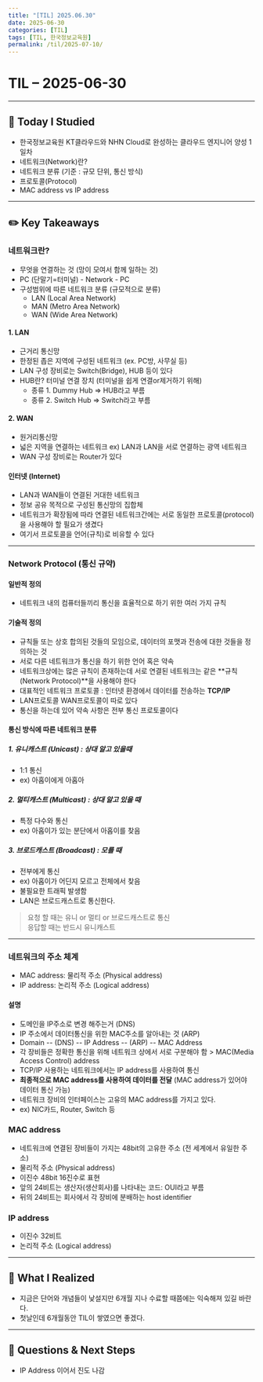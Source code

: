 ```yaml
---
title: "[TIL] 2025.06.30"
date: 2025-06-30
categories: [TIL]
tags: [TIL, 한국정보교육원]
permalink: /til/2025-07-10/
---
```


# TIL – 2025-06-30
<!-- 오늘 날짜 -->

---

## 📘 Today I Studied
<!-- 오늘 공부한 강의, 실습, 문서 등 -->
- 한국정보교육원 KT클라우드와 NHN Cloud로 완성하는 클라우드 엔지니어 양성 1일차
- 네트워크(Network)란?
- 네트워크 분류 (기준 : 규모 단위, 통신 방식)
- 프로토콜(Protocol)
- MAC address vs IP address

---

## ✏️ Key Takeaways
<!-- 오늘 배운 주요 개념, 이론, 흐름 등을 자유롭게 정리하세요 -->

### 네트워크란?
- 무엇을 연결하는 것 (망이 모여서 함께 일하는 것)
- PC (단말기=터미널) - Network - PC
- 구성범위에 따른 네트워크 분류 (규모적으로 분류)
    - LAN (Local Area Network)
    - MAN (Metro Area Network)
    - WAN (Wide Area Network)

#### 1. LAN
- 근거리 통신망
- 한정된 좁은 지역에 구성된 네트워크 (ex. PC방, 사무실 등)
- LAN 구성 장비로는 Switch(Bridge), HUB 등이 있다
- HUB란? 터미널 연결 장치 (터미널을 쉽게 연결or제거하기 위해)
    - 종류 1. Dummy Hub => HUB라고 부름
    - 종류 2. Switch Hub => Switch라고 부름

#### 2. WAN
- 원거리통신망
- 넓은 지역을 연결하는 네트워크 ex) LAN과 LAN을 서로 연결하는 광역 네트워크
- WAN 구성 장비로는 Router가 있다

#### 인터넷 (Internet)
- LAN과 WAN들이 연결된 거대한 네트워크
- 정보 공유 목적으로 구성된 통신망의 집합체
- 네트워크가 확장됨에 따라 연결된 네트워크간에는 서로 동일한 프로토콜(protocol)을 사용해야 할 필요가 생겼다
- 여기서 프로토콜을 언어(규칙)로 비유할 수 있다

---

### Network Protocol (통신 규약)
#### 일반적 정의
- 네트워크 내의 컴퓨터들끼리 통신을 효율적으로 하기 위한 여러 가지 규칙

#### 기술적 정의
- 규칙들 또는 상호 합의된 것들의 모임으로, 데이터의 포맷과 전송에 대한 것들을 정의하는 것
- 서로 다른 네트워크가 통신을 하기 위한 언어 혹은 약속
- 네트워크상에는 많은 규칙이 존재하는데 서로 연결된 네트워크는 같은 **규칙(Network Protocol)**을 사용해야 한다
- 대표적인 네트워크 프로토콜 : 인터넷 환경에서 데이터를 전송하는 **TCP/IP**
- LAN프로토콜 WAN프로토콜이 따로 있다
- 통신을 하는데 있어 약속 사항은 전부 통신 프로토콜이다

#### 통신 방식에 따른 네트워크 분류
##### 1. 유니캐스트 (Unicast) : 상대 알고 있을때 
- 1:1 통신 
- ex) 아홉이에게 아홉아

##### 2. 멀티캐스트 (Multicast) : 상대 알고 있을 때
- 특정 다수와 통신
- ex) 아홉이가 있는 분단에서 아홉이를 찾음

##### 3. 브로드캐스트 (Broadcast) : 모를 때
- 전부에게 통신 
- ex) 아홉이가 어딘지 모르고 전체에서 찾음
- 불필요한 트래픽 발생함
- LAN은 브로드캐스트로 통신한다.

> 요청 할 때는 유니 or 멀티 or 브로드캐스트로 통신  
> 응답할 때는 반드시 유니캐스트 

--- 


### 네트워크의 주소 체계
- MAC address: 물리적 주소 (Physical address)
- IP address: 논리적 주소 (Logical address)


#### 설명

- 도메인을 IP주소로 변경 해주는거 (DNS)
- IP 주소에서 데이터통신을 위한 MAC주소를 알아내는 것 (ARP)  
- Domain -- (DNS)  -- IP Address -- (ARP) -- MAC Address
- 각 장비들은 정확한 통신을 위해 네트워크 상에서 서로 구분해야 함 > MAC(Media Access Control) address
- TCP/IP 사용하는 네트워크에서는 IP address를 사용하여 통신
- **최종적으로 MAC address를 사용하여 데이터를 전달** (MAC address가 있어야 데이터 통신 가능)
- 네트워크 장비의 인터페이스는 고유의 MAC address를 가지고 있다.
- ex) NIC카드, Router, Switch 등

### MAC address
- 네트워크에 연결된 장비들이 가지는 48bit의 고유한 주소 (전 세계에서 유일한 주소)
- 물리적 주소 (Physical address)
- 이진수 48bit 16진수로 표현
- 앞의 24비트는 생산자(생산회사)를 나타내는 코드: OUI라고 부름
- 뒤의 24비트는 회사에서 각 장비에 분배하는 host identifier

### IP address
- 이진수 32비트
- 논리적 주소 (Logical address)


--- 
## 🌱 What I Realized
<!-- 오늘 느낀 점, 인사이트, 나만의 정리 -->

- 지금은 단어와 개념들이 낯설지만 6개월 지나 수료할 때쯤에는 익숙해져 있길 바란다.
- 첫날인데 6개월동안 TIL이 쌓였으면 좋겠다.

---

## 👀 Questions & Next Steps
- IP Address 이어서 진도 나감
<!-- 내일 할 것, 궁금한 점, 더 찾아볼 개념 등 -->
